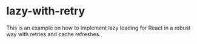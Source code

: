 # lazy-with-retry
This is an example on how to Implement lazy loading for React in a robust way with retries and cache refreshes.

